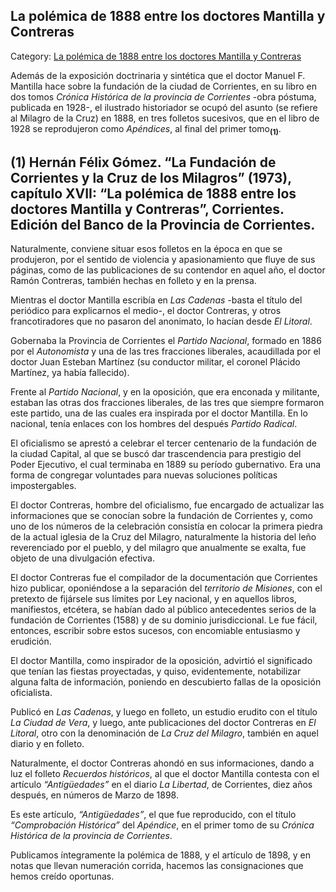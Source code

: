 ## La polémica de 1888 entre los doctores Mantilla y Contreras

Category: [La polémica de 1888 entre los doctores Mantilla y Contreras](http://descubrircorrientes.com.ar/2012/index.php/1397-historia-desde-el-origen-hasta-1814/corrientes-colonial-primeras-noticias/el-milagro-de-la-cruz/debate-sobre-el-milagro-de-la-cruz/la-polemica-de-1888-entre-los-doctores-mantilla-y-contreras)

Además de la exposición doctrinaria y sintética que el doctor Manuel F. Mantilla hace sobre la fundación de la ciudad de Corrientes, en su libro en dos tomos _Crónica Histórica de la provincia de Corrientes_ -obra póstuma, publicada en 1928-, el ilustrado historiador se ocupó del asunto (se refiere al Milagro de la Cruz) en 1888, en tres folletos sucesivos, que en el libro de 1928 se reprodujeron como _Apéndices_, al final del primer tomo<sub><strong>(1)</strong></sub>.

## **(1)** Hernán Félix Gómez. “La Fundación de Corrientes y la Cruz de los Milagros” (1973), capítulo XVII: “La polémica de 1888 entre los doctores Mantilla y Contreras”, Corrientes. Edición del Banco de la Provincia de Corrientes.

Naturalmente, conviene situar esos folletos en la época en que se produjeron, por el sentido de violencia y apasionamiento que fluye de sus páginas, como de las publicaciones de su contendor en aquel año, el doctor Ramón Contreras, también hechas en folleto y en la prensa.

Mientras el doctor Mantilla escribía en _Las Cadenas_ -basta el título del periódico para explicarnos el medio-, el doctor Contreras, y otros francotiradores que no pasaron del anonimato, lo hacían desde _El Litoral_.

Gobernaba la Provincia de Corrientes el _Partido Nacional_, formado en 1886 por el _Autonomista_ y una de las tres fracciones liberales, acaudillada por el doctor Juan Esteban Martínez (su conductor militar, el coronel Plácido Martínez, ya había fallecido).

Frente al _Partido Nacional_, y en la oposición, que era enconada y militante, estaban las otras dos fracciones liberales, de las tres que siempre formaron este partido, una de las cuales era inspirada por el doctor Mantilla. En lo nacional, tenía enlaces con los hombres del después _Partido Radical_.

El oficialismo se aprestó a celebrar el tercer centenario de la fundación de la ciudad Capital, al que se buscó dar trascendencia para prestigio del Poder Ejecutivo, el cual terminaba en 1889 su período gubernativo. Era una forma de congregar voluntades para nuevas soluciones políticas impostergables.

El doctor Contreras, hombre del oficialismo, fue encargado de actualizar las informaciones que se conocían sobre la fundación de Corrientes y, como uno de los números de la celebración consistía en colocar la primera piedra de la actual iglesia de la Cruz del Milagro, naturalmente la historia del leño reverenciado por el pueblo, y del milagro que anualmente se exalta, fue objeto de una divulgación efectiva.

El doctor Contreras fue el compilador de la documentación que Corrientes hizo publicar, oponiéndose a la separación del _territorio de Misiones_, con el pretexto de fijársele sus límites por Ley nacional, y en aquellos libros, manifiestos, etcétera, se habían dado al público antecedentes serios de la fundación de Corrientes (1588) y de su dominio jurisdiccional. Le fue fácil, entonces, escribir sobre estos sucesos, con encomiable entusiasmo y erudición.

El doctor Mantilla, como inspirador de la oposición, advirtió el significado que tenían las fiestas proyectadas, y quiso, evidentemente, notabilizar alguna falta de información, poniendo en descubierto fallas de la oposición oficialista.

Publicó en _Las Cadenas_, y luego en folleto, un estudio erudito con el título _La Ciudad de Vera_, y luego, ante publicaciones del doctor Contreras en _El Litoral_, otro con la denominación de _La Cruz del Milagro_, también en aquel diario y en folleto.

Naturalmente, el doctor Contreras ahondó en sus informaciones, dando a luz el folleto _Recuerdos históricos_, al que el doctor Mantilla contesta con el artículo _“Antigüedades”_ en el diario _La Libertad_, de Corrientes, diez años después, en números de Marzo de 1898.

Es este artículo, _“Antigüedades”_, el que fue reproducido, con el título _“Comprobación Histórica”_ del _Apéndice_, en el primer tomo de su _Crónica Histórica de la provincia de Corrientes_.

Publicamos íntegramente la polémica de 1888, y el artículo de 1898, y en notas que llevan numeración corrida, hacemos las consignaciones que hemos creído oportunas.